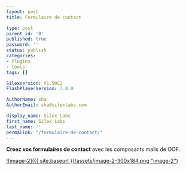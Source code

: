```yaml
---
layout: post
title: Formulaire de contact

type: post
parent_id: '0'
published: true
password: ''
status: publish
categories:
- Plugins
- tools
tags: []

SilexVersion: V1.5RC2
FlashPlayerVersion: 7.8.9

AuthorName: sha
AuthorEmail: sha@silexlabs.com

display_name: Silex Labs
first_name: Silex Labs
last_name: ''
permalink: "/formulaire-de-contact/"
---
```


**Creez vos formulaires de contact** avec les composants mails de OOF.





[![image-2]({{ site.baseurl }}/assets/image-2-300x184.png "image-2")](http://wp-manager.silexlabs.org/wp-content/uploads/2009/06/image-2.png)